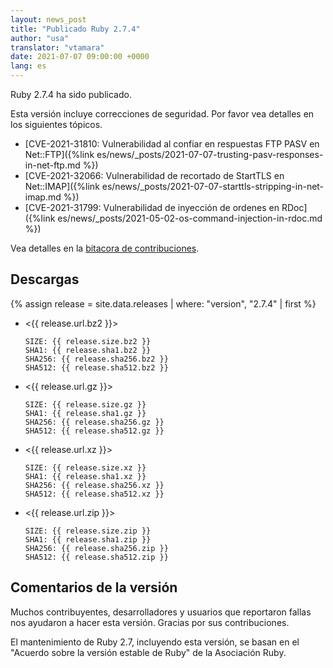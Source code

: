 ```yaml
---
layout: news_post
title: "Publicado Ruby 2.7.4"
author: "usa"
translator: "vtamara"
date: 2021-07-07 09:00:00 +0000
lang: es
---
```


Ruby 2.7.4 ha sido publicado.

Esta versión incluye correcciones de seguridad.
Por favor vea detalles en los siguientes tópicos.

* [CVE-2021-31810: Vulnerabilidad al confiar en respuestas FTP PASV en Net::FTP]({%link es/news/_posts/2021-07-07-trusting-pasv-responses-in-net-ftp.md %})
* [CVE-2021-32066: Vulnerabilidad de recortado de StartTLS en Net::IMAP]({%link es/news/_posts/2021-07-07-starttls-stripping-in-net-imap.md %})
* [CVE-2021-31799: Vulnerabilidad de inyección de ordenes en RDoc]({%link es/news/_posts/2021-05-02-os-command-injection-in-rdoc.md %})

Vea detalles en la [bitacora de contribuciones](https://github.com/ruby/ruby/compare/v2_7_3...v2_7_4).

## Descargas

{% assign release = site.data.releases | where: "version", "2.7.4" | first %}

* <{{ release.url.bz2 }}>

      SIZE: {{ release.size.bz2 }}
      SHA1: {{ release.sha1.bz2 }}
      SHA256: {{ release.sha256.bz2 }}
      SHA512: {{ release.sha512.bz2 }}

* <{{ release.url.gz }}>

      SIZE: {{ release.size.gz }}
      SHA1: {{ release.sha1.gz }}
      SHA256: {{ release.sha256.gz }}
      SHA512: {{ release.sha512.gz }}

* <{{ release.url.xz }}>

      SIZE: {{ release.size.xz }}
      SHA1: {{ release.sha1.xz }}
      SHA256: {{ release.sha256.xz }}
      SHA512: {{ release.sha512.xz }}

* <{{ release.url.zip }}>

      SIZE: {{ release.size.zip }}
      SHA1: {{ release.sha1.zip }}
      SHA256: {{ release.sha256.zip }}
      SHA512: {{ release.sha512.zip }}

## Comentarios de la versión

Muchos contribuyentes, desarrolladores y usuarios que reportaron fallas
nos ayudaron a hacer esta versión.
Gracias por sus contribuciones.

El mantenimiento de Ruby 2.7, incluyendo esta versión, se basan en el
"Acuerdo sobre la versión estable de Ruby" de la Asociación Ruby.

